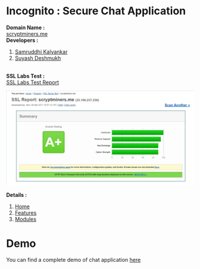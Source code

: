 # Incognito : Secure Chat Application
**Domain Name :**<br/> 
<a href="https://scryptminers.me">scryptminers.me</a><br/>
**Developers :**<br/>
1. <a href="https://github.com/Samruddhi9369">Samruddhi Kalyankar</a><br/>
2. <a href="https://github.com/suyashdeshmukh">Suyash Deshmukh</a><br/><br/>

**SSL Labs Test :**<br/>
<a href="https://www.ssllabs.com/ssltest/analyze.html?d=scryptminers.me">SSL Labs Test Report</a> <br>

<img src="https://github.com/Samruddhi9369/Incognito/blob/master/Images/SSL_Labs.jpg" alt="SSL Labs Report" />

**Details :**
1. <a href="https://github.com/Samruddhi9369/Incognito/wiki">Home</a><br/>
2. <a href="https://github.com/Samruddhi9369/Incognito/wiki/Features">Features</a><br/>
3. <a href="https://github.com/Samruddhi9369/Incognito/wiki/Modules">Modules</a><br/>
# Demo 
You can find a complete demo of chat application <a href="https://www.youtube.com/watch?v=XqBZ29ZDbxQ">here</a> <br>

